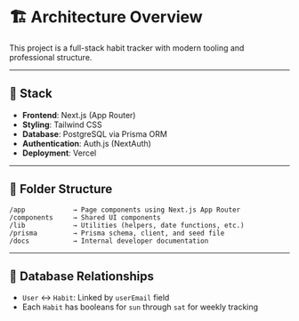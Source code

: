 # 🏗️ Architecture Overview

This project is a full-stack habit tracker with modern tooling and professional structure.

---

## 🧠 Stack

- **Frontend**: Next.js (App Router)
- **Styling**: Tailwind CSS
- **Database**: PostgreSQL via Prisma ORM
- **Authentication**: Auth.js (NextAuth)
- **Deployment**: Vercel

---

## 📁 Folder Structure

```
/app            → Page components using Next.js App Router
/components     → Shared UI components
/lib            → Utilities (helpers, date functions, etc.)
/prisma         → Prisma schema, client, and seed file
/docs           → Internal developer documentation
```

---

## 🔗 Database Relationships

- `User` ↔ `Habit`: Linked by `userEmail` field
- Each `Habit` has booleans for `sun` through `sat` for weekly tracking
